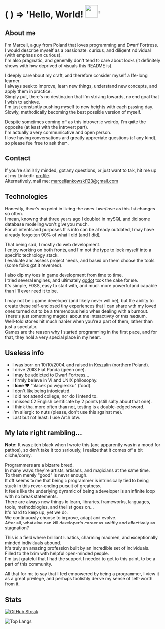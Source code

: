 # ( ) => 'Hello, World! <img src="https://media.giphy.com/media/hvRJCLFzcasrR4ia7z/giphy.gif" width="40">'

## About me

I'm Marceli, a guy from Poland that loves programming and Dwarf Fortress. <br>
I would describe myself as a passionate, curious, and diligent individual (with emphasis on curious). <br>
I'm also pragmatic, and generally don't tend to care about looks (it definitely shows with how deprived of visuals this README is).

I deeply care about my craft, and therefore consider myself a life-long learner. <br>
I always seek to improve, learn new things, understand new concepts, and apply them in practice. <br>
Simply put, there's no destination that I'm striving towards, no end goal that I wish to achieve. <br>
I'm just constantly pushing myself to new heights with each passing day. <br>
Slowly, methodically becoming the best possible version of myself.

Despite sometimes coming off as this introvertic weirdo, I'm quite the opposite (at least with the introvert part). <br>
I'm actually a very communicative and open person. <br>
I love having conversations and greatly appreciate questions (of any kind), so please feel free to ask them.

## Contact

If you're similarly minded, got any questions, or just want to talk, hit me up at my LinkedIn [profile](https://linkedin.com/in/marceli-jankowski). <br>
Alternatively, mail me: marcelijankowski123@gmail.com

## Technologies

Honestly, there's no point in listing the ones I use/love as this list changes so often. <br>
I mean, knowing that three years ago I doubled in mySQL and did some database modeling won't give you much. <br>
For all intents and purposes this info can be already outdated, I may have already forgotten 90% of what I did (and I did).

That being said, I mostly do web development. <br>
I enjoy working on both fronts, and I'm not the type to lock myself into a specific technology stack. <br>
I evaluate and assess project needs, and based on them choose the tools (some folks got it reversed).

I also dip my toes in game development from time to time. <br>
I tried several engines, and ultimately [godot](https://godotengine.org) took the cake for me. <br>
It's simple, FOSS, easy to start with, and much more powerful and capable than I'll ever need it to be.

I may not be a game developer (and likely never will be), but the ability to create these self-enclosed tiny experiences that I can share with my loved ones turned out to be a tremendous help when dealing with a burnout. <br>
There's just something magical about the interactivity of this medium. <br>
Well-told stories hit much harder when you're a part of them, rather than just a spectator. <br>
Games are the reason why I started programming in the first place, and for that, they hold a very special place in my heart.

## Useless info

- I was born on 10/10/2004, and raised in Koszalin (northern Poland).
- I drive 2003 Fiat Panda (green one).
- I may be addicted to Dwarf Fortress...
- I firmly believe in Vi and UNIX philosophy.
- I **love** :heart: "placek po węgiersku" (food).
- I don't like being intoxicated.
- I did not attend college, nor do I intend to.
- I missed C2 English certificate by 2 points (still salty about that one).
- I think that more often than not, testing is a double-edged sword.
- I'm allergic to nuts (please, don't use this against me).
- Last but not least: I use Arch btw.

## My late night rambling...

**Note:** It was pitch black when I wrote this (and apparently was in a mood for pathos), so don't take it too seriously, I realize that it comes off a bit cliche/corny.

Programmers are a bizarre breed. <br>
In many ways, they're artists, artisans, and magicians at the same time. <br>
To them merely "good" is never enough. <br>
It oft seems to me that being a programmer is intrinsically tied to being stuck in this never-ending pursuit of greatness. <br>
It feels like the underlying dynamic of being a developer is an infinite loop with no break statements. <br>
There are always new things to learn, libraries, frameworks, languages, tools, methodologies, and the list goes on... <br>
It's hard to keep up, yet we do. <br>
We continuously choose to improve, adapt and evolve. <br>
After all, what else can kill developer's career as swiftly and effectively as stagnation?

This is a field where brilliant lunatics, charming madmen, and exceptionally minded individuals abound. <br>
It's truly an amazing profession built by an incredible set of individuals. <br>
Filled to the brim with helpful open-minded people. <br>
I'm just grateful that I had the support I needed to get to this point, to be a part of this community.

All that for me to say that I feel empowered by being a programmer, I view it as a great privilege, and perhaps foolishly derive my sense of self-worth from it.

## Stats

[![GitHub Streak](http://github-readme-streak-stats.herokuapp.com?user=MarceliJankowski&theme=holi-theme&date_format=M%20j%5B%2C%20Y%5D)](https://git.io/streak-stats)

![Top Langs](https://github-readme-stats.vercel.app/api/top-langs/?username=MarceliJankowski&layout=compact&theme=holi)
